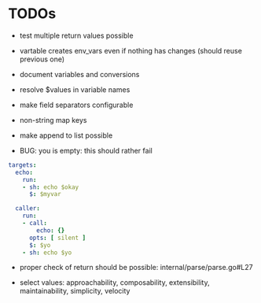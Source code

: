 
# TODOs

- test multiple return values possible

- vartable creates env_vars even if nothing has changes (should reuse previous one)
- document variables and conversions

- resolve $values in variable names
- make field separators configurable
- non-string map keys
- make append to list possible

- BUG: you is empty: this should rather fail

``` yaml
targets:
  echo:
    run:
    - sh: echo $okay
      $: $myvar

  caller:
    run:
    - call:
        echo: {}
      opts: [ silent ]
      $: $yo
    - sh: echo $yo
```

- proper check of return should be possible: internal/parse/parse.go#L27

- select values: approachability, composability, extensibility, maintainability, simplicity, velocity
